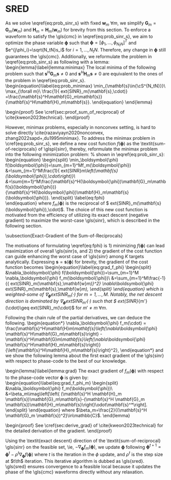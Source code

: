 # SRED
As we solve \eqref{eq:prob_sinr_s} with fixed $\mathbf{w}_m\ \forall m$, we simplify $\mathbf{G}_m=\mathbf{G}_m(\mathbf{w}_m)$ and $\mathbf{H}_m=\mathbf{H}_m(\mathbf{w}_m)$ for brevity from this section.
To enforce a waveform to satisfy the \gls{cmc} in \eqref{eq:prob_sinr_s}, we aim to optimize the phase variable $\boldsymbol{\phi}$ such that $\boldsymbol{\phi}=[\phi_1,...,\phi_{N_tN}]^T$ and $e^{j\phi_i}=\sqrt{N_tN}s_i$ for $i=1,...,N_tN$. Therefore, any change in $\boldsymbol{\phi}$ still guarantees the \gls{cmc}. Additionally, we reformulate the problem in \eqref{eq:prob_sinr_s} as following with a lemma:
\begin{lemma}\label{lemma:minimax}
    The local minima of the following problem such that $\mathbf{s}^H\mathbf{G}_m\mathbf{s}\neq 0$ and $\mathbf{s}^H\mathbf{H}_m\mathbf{s}\neq 0$ are equivalent to the ones of the problem in \eqref{eq:prob_sinr_s}.
    \begin{equation}\label{eq:prob_minimax}
        \min_{\mathbf{s}\in{\cS^{N_tN}}}\ \max_{\forall m}\ \frac{1}{	ext{SINR}_m(\mathbf{s},\cdot)}
        =\frac{\mathbf{s}^H\mathbf{G}_m\mathbf{s}}{\mathbf{s}^H\mathbf{H}_m\mathbf{s}}.
    \end{equation}
\end{lemma}

\begin{proof}
    See \cref{sec:proof_sum_of_reciprocal} of \cite{kweon2023technical}.
\end{proof}

However, minimax problems, especially in nonconvex setting, is hard to solve directly \cite{razaviyayn2020nonconvex, zhang2022sapd+,du1995minimax}. To address the minimax problem in \cref{eq:prob_sinr_s}, we define a new cost function $f(\boldsymbol{\phi})$ as the \textit{sum-of-reciprocals} of \glspl{sinr}, thereby, reformulate the minimax problem into the following minimization problem:
% shown in \eqref{eq:prob_sinr_s}:
\begin{equation}
\begin{split}
    \min_\boldsymbol{\phi} f(\boldsymbol{\phi})=\sum_{m=1}^Mf_m(\boldsymbol{\phi})
    &=\sum_{m=1}^M\frac{1}{	ext{SINR}_m\left(\mathbf{s}(\boldsymbol{\phi}),\cdot\right)}\\
    &=\sum_{m=1}^M\frac{\mathbf{s}^H(\boldsymbol{\phi})\mathbf{G}_m\mathbf{s}(\boldsymbol{\phi})}
    {\mathbf{s}^H(\boldsymbol{\phi})\mathbf{H}_m\mathbf{s}(\boldsymbol{\phi})}.
\end{split}
\label{eq:fphi}   
\end{equation}
where $f_m(\boldsymbol{\phi})$ is the reciprocal of $	ext{SINR}_m(\mathbf{s}(\boldsymbol{\phi}),\cdot)$. The choice of this new cost function is motivated from the efficiency of utilizing its exact descent (negative gradient) to maximize the worst-case \gls{sinr}, which is described in the following section.

\subsection{Exact-Gradient of the Sum-of-Reciprocals}

The motivations of formulating \eqref{eq:fphi} is 1) minimizing $f(\boldsymbol{\phi})$ can lead maximization of overall \gls{sinr}s, and 2) the gradient of the cost function can guide enhancing the worst case of \gls{sinr} among $K$ targets analytically. Expressing $\mathbf{s}=\mathbf{s}(\boldsymbol{\phi})$ for brevity, the gradient of the cost function becomes 
\begin{equation}\label{eq:grad_f_phi}
\begin{split}
    &\nabla_\boldsymbol{\phi} f(\boldsymbol{\phi})=\sum_{m=1}^M \nabla_\boldsymbol{\phi} f_m(\boldsymbol{\phi})\\
    &=\sum_{m=1}^M\frac{-1}{\{	ext{SINR}_m(\mathbf{s},\mathbf{w}_m)\}^2}
    \nabla_\boldsymbol{\phi} 	ext{SINR}_m(\mathbf{s},\mathbf{w}_m),
\end{split}
\end{equation}
which is weighted-some of $\nabla_\boldsymbol{\phi} 	ext{SINR}_m(\cdot)$ for $m=1,...,M$. Notably, the net descent direction is dominated by $\nabla_\boldsymbol{\phi} 	ext{SINR}_{m'}(\cdot)$ such that $	ext{SINR}_{m'}(\cdot)\geq	ext{SINR}_m(\cdot)$ for $m'\neq m\ \forall m$. 

Following the chain rule of the partial derivatives, we can deduce the following.
\begin{equation*}
    \nabla_\boldsymbol{\phi} f_m(\cdot) = 
    \frac{\mathbf{s}^H\mathbf{H}_m\mathbf{s}\left\{\nabla_\boldsymbol{\phi} \mathbf{s}^H\mathbf{G}_m\mathbf{s}\right\}
    - \mathbf{s}^H\mathbf{G}_m\mathbf{s}\left\{\nabla_\boldsymbol{\phi} \mathbf{s}^H\mathbf{H}_m\mathbf{s}\right\}}
    {\left\{\mathbf{s}^H\mathbf{H}_m\mathbf{s}\right\}^2},
\end{equation*}
and we show the following lemma about the first exact gradient of the \gls{sinr} with respect to phase-code to the best of our knowledge.

\begin{lemma}\label{lemma:grad}
    The exact gradient of $f_m(\boldsymbol{\phi})$ with respect to the phase-code vector $\boldsymbol{\phi}$ is given by:
    \begin{equation}\label{eq:grad_f_phi_m}
    \begin{split}
        &\nabla_\boldsymbol{\phi} f_m(\boldsymbol{\phi})\\
        &=\beta_m\imag\left[\left\{
        (\mathbf{s}^H \mathbf{H}_m \mathbf{s})\mathbf{G}_m\mathbf{s}-(\mathbf{s}^H \mathbf{G}_m \mathbf{s})\mathbf{H}_m\mathbf{s}\right\}\odot\mathbf{s}^*\right].
    \end{split}
    \end{equation}
    where $\beta_m=\frac{2}{(\mathbf{s}^H \mathbf{G}_m \mathbf{s})^2}\in\mathbb{C}$.
\end{lemma}

\begin{proof}
    See \cref{sec:derive_grad} of \cite{kweon2023technical} for the detailed derivation of the gradient.
\end{proof}

Using the \textit{exact descent} direction of the \textit{sum-of-reciprocal} \gls{sinr} on the feasible set, \ie, $-\nabla_\boldsymbol{\phi} f_m(\boldsymbol{\phi})$, we update $\boldsymbol{\phi}$ following $\boldsymbol{\phi}^{t+1}=\boldsymbol{\phi}^{t}-\rho^t\nabla_\boldsymbol{\phi} f(\boldsymbol{\phi})$ where $t$ is the iteration in the $\phi$ update, and $\rho^t$ is the step size at $t\th$ iteration. This iterative algorithm is dubbed as \gls{sred}. \gls{sred} ensures convergence to a feasible local because it updates the phase of the \gls{cmc} waveforms directly without any relaxation. 
